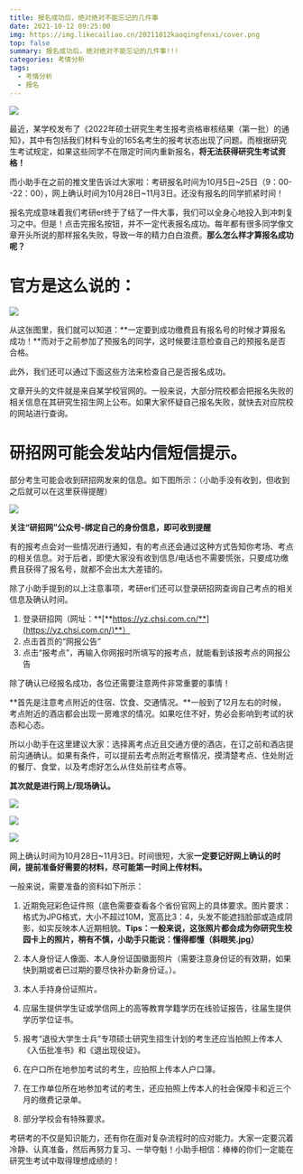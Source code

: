```yaml
---
title: 报名成功后，绝对绝对不能忘记的几件事
date: 2021-10-12 09:25:00
img: https://img.likecailiao.cn/20211012kaoqingfenxi/cover.png
top: false
summary: 报名成功后，绝对绝对不能忘记的几件事!!!
categories: 考情分析
tags:
  - 考情分析
  - 报名
---
```


![](https://img.likecailiao.cn/20211012kaoqingfenxi/1.png)

最近，某学校发布了《2022年硕士研究生考生报考资格审核结果（第一批）的通知》，其中有包括我们材料专业的165名考生的报考状态出现了问题。而根据研究生考试规定，如果这些同学不在限定时间内重新报名，**将无法获得研究生考试资格！**

而小助手在之前的推文里告诉过大家啦：考研报名时间为10月5日~25日（9：00--22：00），网上确认时间为10月28日~11月3日。还没有报名的同学抓紧时间！

报名完成意味着我们考研er终于了结了一件大事，我们可以全身心地投入到冲刺复习之中。但是！点击完报名按钮，并不一定代表报名成功。每年都有很多同学像文章开头所说的那样报名失败，导致一年的精力白白浪费。**那么怎么样才算报名成功呢？**

# 官方是这么说的：

![](https://img.likecailiao.cn/20211012kaoqingfenxi/2.png)

从这张图里，我们就可以知道：**一定要到成功缴费且有报名号的时候才算报名成功！**而对于之前参加了预报名的同学，这时候要注意检查自己的预报名是否合格。

此外，我们还可以通过下面这些方法来检查自己是否报名成功。

文章开头的文件就是来自某学校官网的。一般来说，大部分院校都会把报名失败的相关信息在其研究生招生网上公布。如果大家怀疑自己报名失败，就快去对应院校的网站进行查询。

# 研招网可能会发站内信短信提示。

部分考生可能会收到研招网发来的信息。如下图所示：（小助手没有收到，但收到之后就可以在这里获得提醒）

![](https://img.likecailiao.cn/20211012kaoqingfenxi/3.jpg)

**关注“研招网”公众号-绑定自己的身份信息，即可收到提醒**

有的报考点会对一些情况进行通知，有的考点还会通过这种方式告知你考场、考点的相关信息。对于后者，即使大家没有收到信息/电话也不需要慌张，只要成功缴费且获得了报名号，就都不会出太大差错的。

除了小助手提到的以上注意事项，考研er们还可以登录研招网查询自己考点的相关信息及确认时间。

1. 登录研招网（网址：**[**https://yz.chsi.com.cn/**](https://yz.chsi.com.cn/)**）
2. 点击首页的“网报公告”
3. 点击“报考点”，再输入你网报时所填写的报考点，就能看到该报考点的网报公告

除了确认已经报名成功，各位还需要注意两件非常重要的事情！

**首先是注意考点附近的住宿、饮食、交通情况。**一般到了12月左右的时候，考点附近的酒店都会出现一房难求的情况。如果吃住不好，势必会影响到考试的状态和心态。

所以小助手在这里建议大家：选择离考点近且交通方便的酒店，在订之前和酒店提前沟通确认。如果有条件，可以提前去考点附近考察情况，摸清楚考点、住处附近的餐厅、食堂，以及考虑好怎么从住处前往考点等。

**其次就是进行网上/现场确认。**

![](https://img.likecailiao.cn/20211012kaoqingfenxi/4.png)

![](https://img.likecailiao.cn/20211012kaoqingfenxi/5.png)

![](https://img.likecailiao.cn/20211012kaoqingfenxi/6.png)

网上确认时间为10月28日~11月3日。时间很短，大家**一定要记好网上确认的时间，提前准备好需要的材料，尽可能第一时间上传材料。**

一般来说，需要准备的资料如下所示：

1. 近期免冠彩色证件照（底色需要查看各个省份官网上的具体要求。图片要求：格式为JPG格式，大小不超过10M，宽高比3：4，头发不能遮挡脸部或造成阴影，如实反映本人近期相貌。**Tips：一般来说，这张照片都会成为你研究生校园卡上的照片，稍有不慎，小助手只能说：懂得都懂（斜眼笑.jpg）**

2. 本人身份证人像面、本人身份证国徽面照片（需要注意身份证的有效期，如果快到期或者已过期的要尽快补办新身份证。）。

3. 本人手持身份证照片。

4. 应届生提供学生证或学信网上的高等教育学籍学历在线验证报告，往届生提供学历学位证书。

5. 报考“退役大学生士兵”专项硕士研究生招生计划的考生还应当拍照上传本人《入伍批准书》和《退出现役证》。

6. 在户口所在地参加考试的考生，应拍照上传本人户口簿。

7. 在工作单位所在地参加考试的考生，还应拍照上传本人的社会保障卡和近三个月的缴费记录单。

8. 部分学校会有特殊要求。



考研考的不仅是知识能力，还有你在面对复杂流程时的应对能力。大家一定要沉着冷静、认真准备，然后再努力复习、一举夺魁！小助手相信：棒棒的你们一定能在研究生考试中取得理想成绩的！

